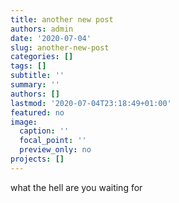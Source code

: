 ```yaml
---
title: another new post
authors: admin
date: '2020-07-04'
slug: another-new-post
categories: []
tags: []
subtitle: ''
summary: ''
authors: []
lastmod: '2020-07-04T23:18:49+01:00'
featured: no
image:
  caption: ''
  focal_point: ''
  preview_only: no
projects: []
---
```


what the hell are you waiting for
